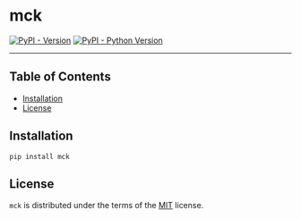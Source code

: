 # mck

[![PyPI - Version](https://img.shields.io/pypi/v/mck.svg)](https://pypi.org/project/mck)
[![PyPI - Python Version](https://img.shields.io/pypi/pyversions/mck.svg)](https://pypi.org/project/mck)

-----

## Table of Contents

- [Installation](#installation)
- [License](#license)

## Installation

```console
pip install mck
```

## License

`mck` is distributed under the terms of the [MIT](https://spdx.org/licenses/MIT.html) license.
